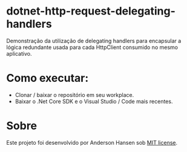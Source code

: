 # dotnet-http-request-delegating-handlers
Demonstração da utilização de delegating handlers para encapsular a lógica redundante usada para cada HttpClient consumido no mesmo aplicativo.

# Como executar:
- Clonar / baixar o repositório em seu workplace.
- Baixar o .Net Core SDK e o Visual Studio / Code mais recentes.

# Sobre
Este projeto foi desenvolvido por Anderson Hansen sob [MIT license](LICENSE).